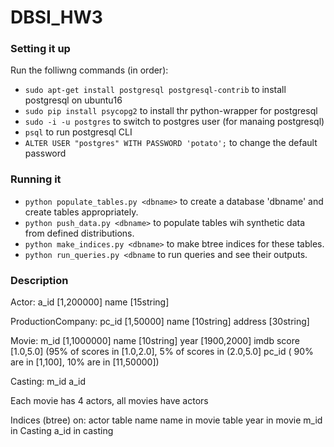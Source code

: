 # DBSI_HW3


### Setting it up
Run the folliwng commands (in order):

* `sudo apt-get install postgresql postgresql-contrib` to install postgresql on ubuntu16
* `sudo pip install psycopg2` to install thr python-wrapper for postgresql
* `sudo -i -u postgres` to switch to postgres user (for manaing postgresql)
* `psql` to run postgresql CLI
* `ALTER USER "postgres" WITH PASSWORD 'potato';` to change the default password 



### Running it

* `python populate_tables.py <dbname>` to create a database 'dbname' and create tables appropriately.
* `python push_data.py <dbname>` to populate tables wih synthetic data from defined distributions.
* `python make_indices.py <dbname>` to make btree indices for these tables.
* `python run_queries.py <dbname` to run queries and see their outputs.


### Description


Actor:
	a_id [1,200000]
	name [15string]	

ProductionCompany:
	pc_id [1,50000]
	name [10string]
	address [30string]

Movie:
	m_id [1,1000000]
	name [10string]
	year [1900,2000]
	imdb score [1.0,5.0] (95% of scores in [1.0,2.0], 5% of scores in (2.0,5.0]
	pc_id ( 90% are in [1,100], 10% are in [11,50000])

Casting:
	m_id
	a_id

Each movie has 4 actors, all movies have actors

Indices (btree) on:
	actor table name
	name in movie table
	year in movie
	m_id in Casting
	a_id in casting
